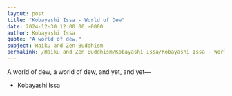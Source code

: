 ```yaml
---
layout: post
title: "Kobayashi Issa - World of Dew"
date: 2024-12-30 12:00:00 -0000
author: Kobayashi Issa
quote: "A world of dew,"
subject: Haiku and Zen Buddhism
permalink: /Haiku and Zen Buddhism/Kobayashi Issa/Kobayashi Issa - World of Dew
---
```


A world of dew,
a world of dew,
and yet, and yet—

- Kobayashi Issa
